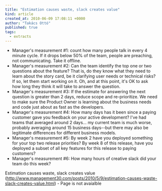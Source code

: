 ```yaml
---
title: "Estimation causes waste, slack creates value"
kind: article
created_at: 2010-06-09 17:08:11 +0000
author: "Takács Ottó"
published: true
tags: 
  - extracts
---
```

- Manager's measurement #1: count how many people talk in every 4 minute cycle. If it drops below 50% of the team, people are preaching, not communicating. Take it offline.
- Manager's measurement #2: Can the team identify the top one or two questions about the feature? That is, do they know what they need to learn about the story card, be it clarifying user needs or technical risks? If so, let them start working on it. Oh, and at this point, it's OK to ask how long they think it will take to answer the question.
- Manager's measurement #3: If the estimate for answering the next question is greater than 2 days, reduce scope and re-prioritize. We need to make sure the Product Owner is learning about the business needs and code just about as fast as the developers.
- Manager's measurement #4: How many days has it been since a paying customer gave you feedback on your active development? I've had teams that averaged around 2 days... my current team is much worse, probably averaging around 15 business days--but there may also be legitimate differences for different business models.
- Manager's measurement #5: By week 2 have you deployed something for your top two release priorities? By week 8 of this release, have you deployed a subset of all key features for this release to paying customers?
- Manager's measurement #6: How many hours of creative slack did your team do this week?

Estimation causes waste, slack creates value (http://www.management30.com/posts/2010/5/9/estimation-causes-waste-slack-creates-value.html) - Page is not avaialble
